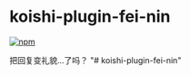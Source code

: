 # koishi-plugin-fei-nin

[![npm](https://img.shields.io/npm/v/koishi-plugin-fei-nin?style=flat-square)](https://www.npmjs.com/package/koishi-plugin-fei-nin)

把回复变礼貌...了吗？
"# koishi-plugin-fei-nin" 
